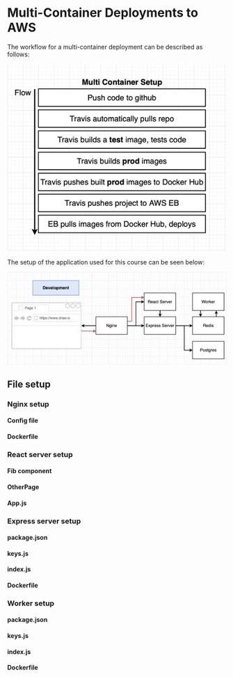 # Multi-Container Deployments to AWS
The workflow for a multi-container deployment can be described as follows:

![Diagram of the workflow](./img/workflow.png)

The setup of the application used for this course can be seen below:

![Architechture diagram, kinda](./img/setup.png)

## File setup
### Nginx setup
#### Config file

#### Dockerfile

### React server setup
#### Fib component

#### OtherPage

#### App.js

### Express server setup
#### package.json

#### keys.js

#### index.js

#### Dockerfile

### Worker setup
#### package.json

#### keys.js

#### index.js

#### Dockerfile
